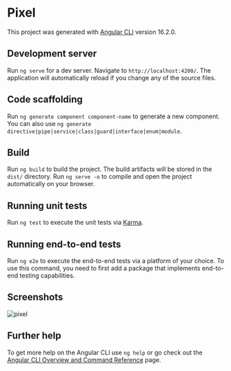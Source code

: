 # Pixel

This project was generated with [Angular CLI](https://github.com/angular/angular-cli) version 16.2.0.

## Development server

Run `ng serve` for a dev server. Navigate to `http://localhost:4200/`. The application will automatically reload if you change any of the source files.

## Code scaffolding

Run `ng generate component component-name` to generate a new component. You can also use `ng generate directive|pipe|service|class|guard|interface|enum|module`.

## Build

Run `ng build` to build the project. The build artifacts will be stored in the `dist/` directory.
Run `ng serve -o` to compile and open the project automatically on your browser.

## Running unit tests

Run `ng test` to execute the unit tests via [Karma](https://karma-runner.github.io).

## Running end-to-end tests

Run `ng e2e` to execute the end-to-end tests via a platform of your choice. To use this command, you need to first add a package that implements end-to-end testing capabilities.

## Screenshots
![pixel](https://github.com/omarigg04/pixel/assets/66231336/4503d827-d7fe-4d2f-bf4b-bb547b223fb8)

## Further help

To get more help on the Angular CLI use `ng help` or go check out the [Angular CLI Overview and Command Reference](https://angular.io/cli) page.
